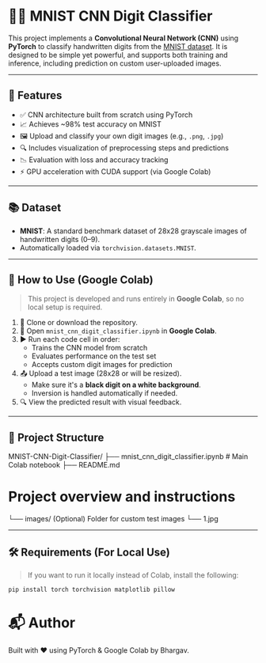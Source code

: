 # 🧠🔢 MNIST CNN Digit Classifier

This project implements a **Convolutional Neural Network (CNN)** using **PyTorch** to classify handwritten digits from the [MNIST dataset](http://yann.lecun.com/exdb/mnist/). It is designed to be simple yet powerful, and supports both training and inference, including prediction on custom user-uploaded images.

---

## 🚀 Features

- ✅ CNN architecture built from scratch using PyTorch
- 📈 Achieves ~98% test accuracy on MNIST
- 🖼️ Upload and classify your own digit images (e.g., `.png`, `.jpg`)
- 🔍 Includes visualization of preprocessing steps and predictions
- 📉 Evaluation with loss and accuracy tracking
- ⚡ GPU acceleration with CUDA support (via Google Colab)

---

## 📚 Dataset

- **MNIST**: A standard benchmark dataset of 28x28 grayscale images of handwritten digits (0–9).
- Automatically loaded via `torchvision.datasets.MNIST`.

---

## 🧪 How to Use (Google Colab)

> This project is developed and runs entirely in **Google Colab**, so no local setup is required.

1. 📂 Clone or download the repository.
2. 🧭 Open `mnist_cnn_digit_classifier.ipynb` in **Google Colab**.
3. ▶️ Run each code cell in order:
   - Trains the CNN model from scratch
   - Evaluates performance on the test set
   - Accepts custom digit images for prediction
4. 📤 Upload a test image (28x28 or will be resized).
   - Make sure it's a **black digit on a white background**.
   - Inversion is handled automatically if needed.
5. 🔍 View the predicted result with visual feedback.

---

## 🧱 Project Structure
MNIST-CNN-Digit-Classifier/ ├── mnist_cnn_digit_classifier.ipynb # Main Colab notebook ├── README.md 
# Project overview and instructions 
└── images/ 
 (Optional) Folder for custom test images └── 1.jpg
 
---

## 🛠 Requirements (For Local Use)

> If you want to run it locally instead of Colab, install the following:

```bash
pip install torch torchvision matplotlib pillow
```

# 📬 Author
Built with ❤️ using PyTorch & Google Colab by Bhargav.
